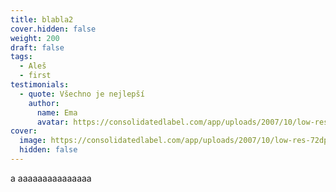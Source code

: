 ```yaml
---
title: blabla2
cover.hidden: false
weight: 200
draft: false
tags:
  - Aleš
  - first
testimonials:
  - quote: Všechno je nejlepší
    author:
      name: Ema
      avatar: https://consolidatedlabel.com/app/uploads/2007/10/low-res-72dpi.jpg
cover:
  image: https://consolidatedlabel.com/app/uploads/2007/10/low-res-72dpi.jpg
  hidden: false
---
```

a﻿ aaaaaaaaaaaaaaa